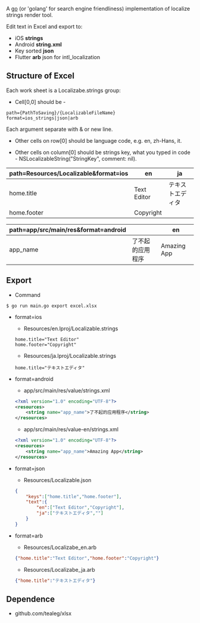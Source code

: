 A [go](http://www.golang.org) (or 'golang' for search engine friendliness) implementation of localize strings render tool.

Edit text in Excel and export to:
- iOS **strings**
- Android **string.xml**
- Key sorted **json**
- Flutter **arb** json for intl_localization

## Structure of Excel
Each work sheet is a Localizabe.strings group:

* Cell[0,0] should be -
```
path={PathToSaving}/{LocalizableFileName}
format=ios_strings|json|arb
```
Each argument separate with & or new line.

* Other cells on row[0] should be language code, e.g. en, zh-Hans, it.

* Other cells on column[0] should be strings key, what you typed in code - NSLocalizableString("StringKey", comment: nil).

|path=Resources/Localizable&format=ios|en|ja|
|-|-|-|
|home.title|Text Editor|テキストエディタ|
|home.footer|Copyright|

|path=app/src/main/res&format=android||en|
|-|-|-|
|app_name|了不起的应用程序|Amazing App|

## Export
* Command
```
$ go run main.go export excel.xlsx
```

* format=ios
	* Resources/en.lproj/Localizable.strings
	```
	home.title="Text Editor"
	home.footer="Copyright"
	```
	* Resources/ja.lproj/Localizable.strings
	```
	home.title="テキストエディタ"
	```
* format=android
	* app/src/main/res/value/strings.xml
	```xml
	<?xml version="1.0" encoding="UTF-8"?>
	<resources>
		<string name="app_name">了不起的应用程序</string>
	</resources>
	```
	* app/src/main/res/value-en/strings.xml
	```xml
	<?xml version="1.0" encoding="UTF-8"?>
	<resources>
		<string name="app_name">Amazing App</string>
	</resources>
	```

* format=json
	* Resources/Localizable.json
	```json
	{
		"keys":["home.title","home.footer"],
		"text":{
			"en":["Text Editor","Copyright"],
			"ja":["テキストエディタ",""]
		}
	}
	```
* format=arb
	* Resources/Localizabe_en.arb
	```json
	{"home.title":"Text Editor","home.footer":"Copyright"}
	```
	* Resources/Localizabe_ja.arb
	```json
	{"home.title":"テキストエディタ"}
	```

## Dependence

* github.com/tealeg/xlsx
